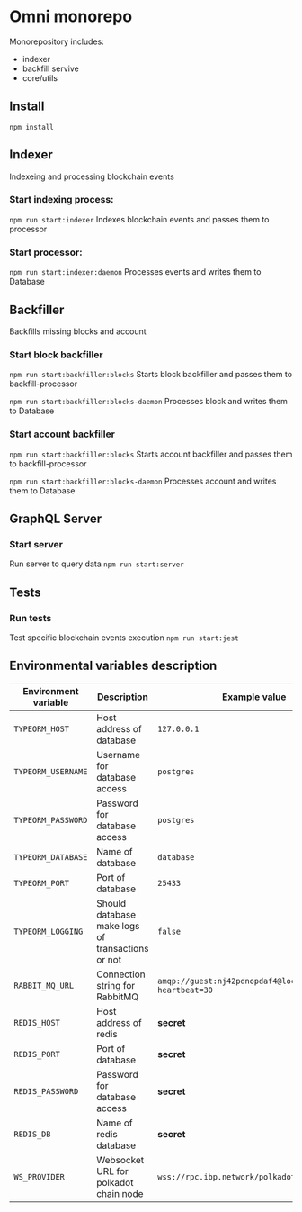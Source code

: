 # Omni monorepo

Monorepository includes:

- indexer
- backfill servive
- core/utils

## Install
`npm install`

## Indexer
Indexeing and processing blockchain events

### Start indexing process:
`npm run start:indexer`
Indexes blockchain events and passes them to processor

### Start processor:
`npm run start:indexer:daemon`
Processes events and writes them to Database

## Backfiller
Backfills missing blocks and account

### Start block backfiller
`npm run start:backfiller:blocks`
Starts block backfiller and passes them to backfill-processor

`npm run start:backfiller:blocks-daemon`
Processes block and writes them to Database

### Start account backfiller
`npm run start:backfiller:blocks`
Starts account backfiller and passes them to backfill-processor

`npm run start:backfiller:blocks-daemon`
Processes account and writes them to Database

## GraphQL Server
### Start server
Run server to query data
`npm run start:server`

## Tests
### Run tests
Test specific blockchain events execution
`npm run start:jest`

## Environmental variables description
| Environment variable          | Description                                                                                                            | Example value                                                               |
| ----------------------------- | ---------------------------------------------------------------------------------------------------------------------- | --------------------------------------------------------------------------- |
| `TYPEORM_HOST`                | Host address of database                                                                                               | `127.0.0.1`                                                                 |
| `TYPEORM_USERNAME`            | Username for database access                                                                                           | `postgres`                                                                  |
| `TYPEORM_PASSWORD`            | Password for database access                                                                                           | `postgres`                                                                  |
| `TYPEORM_DATABASE`            | Name of database                                                                                                       | `database`                                                                  |
| `TYPEORM_PORT`                | Port of database                                                                                                       | `25433`                                                                     |
| `TYPEORM_LOGGING`             | Should database make logs of transactions or not                                                                       | `false`                                                                     |
| `RABBIT_MQ_URL`               | Connection string for RabbitMQ                                                                                         | `amqp://guest:nj42pdnopdaf4@localhost:5672?heartbeat=30`                    |
| `REDIS_HOST`                  | Host address of redis                                                                                                 | **secret**                                                                  |
| `REDIS_PORT`                  | Port of database                                                                                                       | **secret**                                                                  |
| `REDIS_PASSWORD`              | Password for database access                                                                                           | **secret**                                                                  |
| `REDIS_DB`                    | Name of redis database                                                                                                 | **secret**                                                                  |
| `WS_PROVIDER`                 | Websocket URL for polkadot chain node                                                                                  | `wss://rpc.ibp.network/polkadot`                                            |

